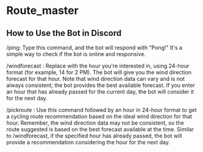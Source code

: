 # Route_master

## How to Use the Bot in Discord

/ping: Type this command, and the bot will respond with "Pong!" It's a simple way to check if the bot is online and responsive.

/windforecast <hour>: Replace <hour> with the hour you're interested in, using 24-hour format (for example, 14 for 2 PM). The bot will give you the wind direction forecast for that hour. Note that wind direction data can vary and is not always consistent; the bot provides the best available forecast. If you enter an hour that has already passed for the current day, the bot will consider it for the next day.

/pickroute <hour>: Use this command followed by an hour in 24-hour format to get a cycling route recommendation based on the ideal wind direction for that hour. Remember, the wind direction data may not be consistent, so the route suggested is based on the best forecast available at the time. Similar to /windforecast, if the specified hour has already passed, the bot will provide a recommendation considering the hour for the next day.